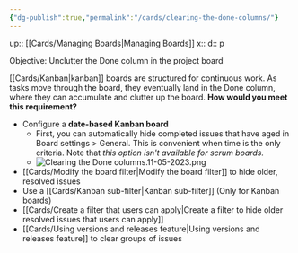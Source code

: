 ```yaml
---
{"dg-publish":true,"permalink":"/cards/clearing-the-done-columns/"}
---
```


up:: [[Cards/Managing Boards\|Managing Boards]]
x:: 
d:: p

Objective: Unclutter the Done column in the project board 

[[Cards/Kanban\|kanban]] boards are structured for continuous work. As tasks move through the board, they eventually land in the Done column, where they can accumulate and clutter up the board. **How would you meet this requirement?**

- Configure a **date-based Kanban board**
	- First, you can automatically hide completed issues that have aged in Board settings > General. This is convenient when time is the only criteria. Note that *this option isn't available for scrum boards.*
	- ![Clearing the Done columns.11-05-2023.png](/img/user/Extras/Images/Clearing%20the%20Done%20columns.11-05-2023.png)
- [[Cards/Modify the board filter\|Modify the board filter]] to hide older, resolved issues
- Use a [[Cards/Kanban sub-filter\|Kanban sub-filter]] (Only for Kanban boards)
- [[Cards/Create a filter that users can apply\|Create a filter to hide older resolved issues that users can apply]]
- [[Cards/Using versions and releases feature\|Using versions and releases feature]] to clear groups of issues



